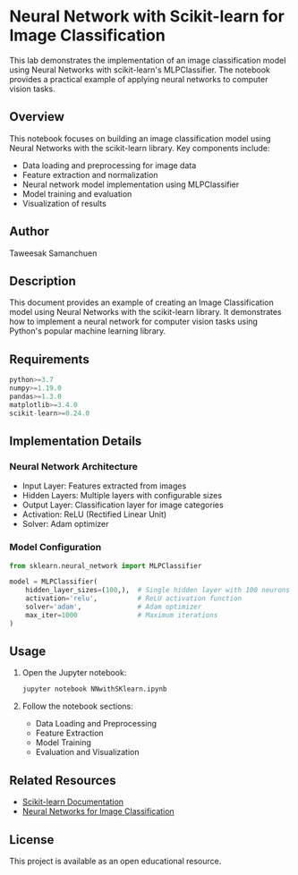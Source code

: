 # Neural Network with Scikit-learn for Image Classification

This lab demonstrates the implementation of an image classification model using Neural Networks with scikit-learn's MLPClassifier. The notebook provides a practical example of applying neural networks to computer vision tasks.

## Overview

This notebook focuses on building an image classification model using Neural Networks with the scikit-learn library. Key components include:

- Data loading and preprocessing for image data
- Feature extraction and normalization
- Neural network model implementation using MLPClassifier
- Model training and evaluation
- Visualization of results

## Author

Taweesak Samanchuen

## Description

This document provides an example of creating an Image Classification model using Neural Networks with the scikit-learn library. It demonstrates how to implement a neural network for computer vision tasks using Python's popular machine learning library.

## Requirements

```python
python>=3.7
numpy>=1.19.0
pandas>=1.3.0
matplotlib>=3.4.0
scikit-learn>=0.24.0
```

## Implementation Details

### Neural Network Architecture

- Input Layer: Features extracted from images
- Hidden Layers: Multiple layers with configurable sizes
- Output Layer: Classification layer for image categories
- Activation: ReLU (Rectified Linear Unit)
- Solver: Adam optimizer

### Model Configuration

```python
from sklearn.neural_network import MLPClassifier

model = MLPClassifier(
    hidden_layer_sizes=(100,),  # Single hidden layer with 100 neurons
    activation='relu',          # ReLU activation function
    solver='adam',              # Adam optimizer
    max_iter=1000               # Maximum iterations
)
```

## Usage

1. Open the Jupyter notebook:

   ```bash
   jupyter notebook NNwithSKlearn.ipynb
   ```

2. Follow the notebook sections:
   - Data Loading and Preprocessing
   - Feature Extraction
   - Model Training
   - Evaluation and Visualization

## Related Resources

- [Scikit-learn Documentation](https://scikit-learn.org/stable/modules/neural_networks_supervised.html)
- [Neural Networks for Image Classification](https://scikit-learn.org/stable/auto_examples/classification/plot_mnist_filters.html)

## License

This project is available as an open educational resource.
